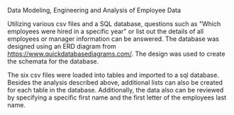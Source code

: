 Data Modeling, Engineering and Analysis of Employee Data

Utilizing various csv files and a SQL database, questions such as "Which employees were hired in a specific year" or list out the details of all employees or manager information can be answered.  The database was designed using an ERD diagram from https://www.quickdatabasediagrams.com/.  The design was used to create the schemata for the database. 

The six csv files were loaded into tables and imported to a sql database.  Besides the analysis described above, additional lists can also be created for each table in the database.  Additionally, the data also can be reviewed by specifying a specific first name and the first letter of the employees last name.
